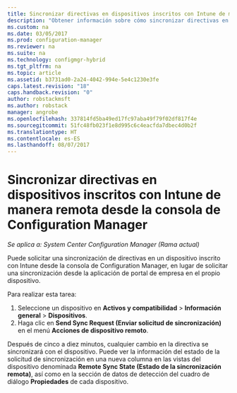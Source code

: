 ```yaml
---
title: Sincronizar directivas en dispositivos inscritos con Intune de manera remota | Microsoft Docs
description: "Obtener información sobre cómo sincronizar directivas en dispositivos inscritos con Intune desde la consola de Configuration Manager"
ms.custom: na
ms.date: 03/05/2017
ms.prod: configuration-manager
ms.reviewer: na
ms.suite: na
ms.technology: configmgr-hybrid
ms.tgt_pltfrm: na
ms.topic: article
ms.assetid: b3731ad0-2a24-4042-994e-5e4c1230e3fe
caps.latest.revision: "18"
caps.handback.revision: "0"
author: robstackmsft
ms.author: robstack
manager: angrobe
ms.openlocfilehash: 337814fd5ba49ed17fc97aba49f79f02df817f4e
ms.sourcegitcommit: 51fc48fb023f1e8d995c6c4eacfda7dbec4d0b2f
ms.translationtype: HT
ms.contentlocale: es-ES
ms.lasthandoff: 08/07/2017
---
```

# <a name="remotely-synchronize-policy-on-intune-enrolled-devices-from-the-configuration-manager-console"></a>Sincronizar directivas en dispositivos inscritos con Intune de manera remota desde la consola de Configuration Manager

*Se aplica a: System Center Configuration Manager (Rama actual)*


Puede solicitar una sincronización de directivas en un dispositivo inscrito con Intune desde la consola de Configuration Manager, en lugar de solicitar una sincronización desde la aplicación de portal de empresa en el propio dispositivo. 

Para realizar esta tarea:

1.  Seleccione un dispositivo en **Activos y compatibilidad** > **Información general** > **Dispositivos**.
2.  Haga clic en **Send Sync Request (Enviar solicitud de sincronización)** en el menú **Acciones de dispositivo remoto**.


Después de cinco a diez minutos, cualquier cambio en la directiva se sincronizará con el dispositivo. Puede ver la información del estado de la solicitud de sincronización en una nueva columna en las vistas del dispositivo denominada **Remote Sync State (Estado de la sincronización remota)**, así como en la sección de datos de detección del cuadro de diálogo **Propiedades** de cada dispositivo.
